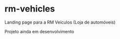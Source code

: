 # rm-vehicles

Landing page para a RM Veículos (Loja de automóveis)

Projeto ainda em desenvolvimento <br>
